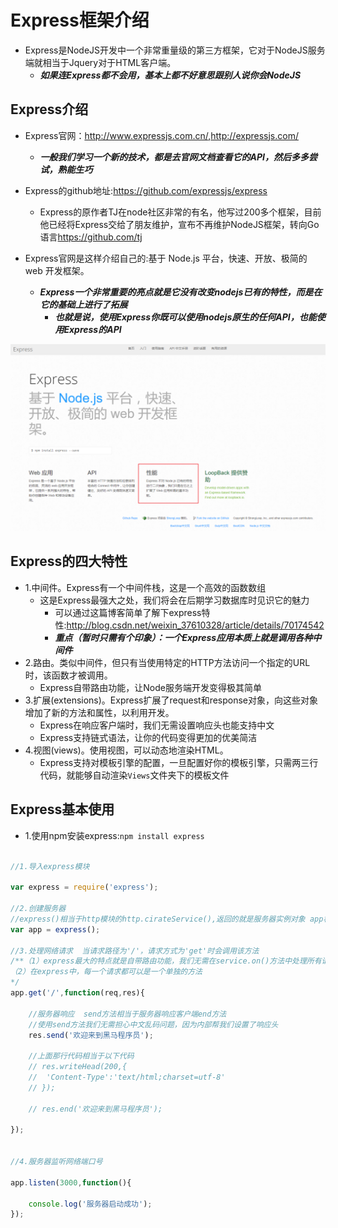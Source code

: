 # Express框架介绍

* Express是NodeJS开发中一个非常重量级的第三方框架，它对于NodeJS服务端就相当于Jquery对于HTML客户端。
    * ***如果连Express都不会用，基本上都不好意思跟别人说你会NodeJS***

## Express介绍

* Express官网：<http://www.expressjs.com.cn/>,<http://expressjs.com/>
    * ***一般我们学习一个新的技术，都是去官网文档查看它的API，然后多多尝试，熟能生巧***
* Express的github地址:<https://github.com/expressjs/express>
    * Express的原作者TJ在node社区非常的有名，他写过200多个框架，目前他已经将Express交给了朋友维护，宣布不再维护NodeJS框架，转向Go语言<https://github.com/tj>

* Express官网是这样介绍自己的:基于 Node.js 平台，快速、开放、极简的 web 开发框架。
    * ***Express一个非常重要的亮点就是它没有改变nodejs已有的特性，而是在它的基础上进行了拓展***
        * ***也就是说，使用Express你既可以使用nodejs原生的任何API，也能使用Express的API***

![](images/0501.png)

## Express的四大特性

* 1.中间件。Express有一个中间件栈，这是一个高效的函数数组
    * 这是Express最强大之处，我们将会在后期学习数据库时见识它的魅力
        * 可以通过这篇博客简单了解下express特性:<http://blog.csdn.net/weixin_37610328/article/details/70174542>
        * ***重点（暂时只需有个印象）：一个Express应用本质上就是调用各种中间件***
* 2.路由。类似中间件，但只有当使用特定的HTTP方法访问一个指定的URL时，该函数才被调用。
    * Express自带路由功能，让Node服务端开发变得极其简单
* 3.扩展(extensions)。Express扩展了request和response对象，向这些对象增加了新的方法和属性，以利用开发。
    * Express在响应客户端时，我们无需设置响应头也能支持中文
    * Express支持链式语法，让你的代码变得更加的优美简洁
* 4.视图(views)。使用视图，可以动态地渲染HTML。
    * Express支持对模板引擎的配置，一旦配置好你的模板引擎，只需两三行代码，就能够自动渲染`Views`文件夹下的模板文件

## Express基本使用

* 1.使用npm安装express:`npm install express`

```javascript

//1.导入express模块

var express = require('express');

//2.创建服务器
//express()相当于http模块的http.cirateService(),返回的就是服务器实例对象 app相当于之前的service
var app = express();

//3.处理网络请求  当请求路径为'/'，请求方式为'get'时会调用该方法
/**（1）express最大的特点就是自带路由功能，我们无需在service.on()方法中处理所有请求
（2）在express中，每一个请求都可以是一个单独的方法
*/
app.get('/',function(req,res){

	//服务器响应  send方法相当于服务器响应客户端end方法
	//使用send方法我们无需担心中文乱码问题，因为内部帮我们设置了响应头
	res.send('欢迎来到黑马程序员');

	//上面那行代码相当于以下代码
	// res.writeHead(200,{
	// 	'Content-Type':'text/html;charset=utf-8'
	// });

	// res.end('欢迎来到黑马程序员');

});


//4.服务器监听网络端口号

app.listen(3000,function(){

	console.log('服务器启动成功');
});

```